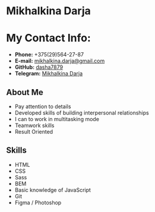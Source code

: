 # Mikhalkina Darja

# My Contact Info:
* **Phone:**  +375(29)564-27-87
* **E-mail:** mikhalkina.darja@gmail.com
* **GitHub:** [dasha7879](https://github.com/dasha7879)
* **Telegram:** [Mikhalkina Darja](https://t.me/DarjaMik)

## About Me
* Pay attention to details
* Developed skills of building interpersonal relationships
* I can to work in multitasking mode
* Teamwork skills
* Result Oriented

## Skills
* HTML
* CSS
* Sass
* BEM
* Basic knowledge of JavaScript
* Git
* Figma / Photoshop

